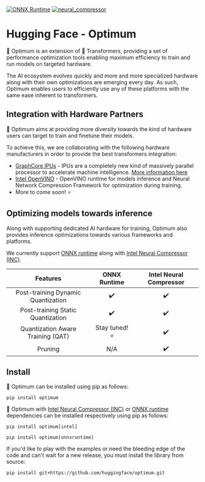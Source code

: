 [![ONNX Runtime](https://github.com/huggingface/optimum/actions/workflows/test_onnxruntime.yml/badge.svg)](https://github.com/huggingface/optimum/actions/workflows/test_onnxruntime.yml)
[![neural_compressor](https://github.com/huggingface/optimum/actions/workflows/test_intel.yml/badge.svg)](https://github.com/huggingface/optimum/actions/workflows/test_intel.yml)

# Hugging Face - Optimum

🤗 Optimum is an extension of 🤗 Transformers, providing a set of performance optimization tools enabling maximum efficiency to train and run models on targeted hardware.

The AI ecosystem evolves quickly and more and more specialized hardware along with their own optimizations are emerging every day.
As such, Optimum enables users to efficiently use any of these platforms with the same ease inherent to transformers.


## Integration with Hardware Partners

🤗 Optimum aims at providing more diversity towards the kind of hardware users can target to train and finetune their models.

To achieve this, we are collaborating with the following hardware manufacturers in order to provide the best transformers integration:
- [GraphCore IPUs](https://github.com/huggingface/optimum-graphcore) - IPUs are a completely new kind of massively parallel processor to accelerate machine intelligence. [More information here](https://www.graphcore.ai/products/ipu)
- [Intel OpenVINO](https://github.com/dkurt/optimum-openvino) - OpenVINO runtime for models inference and Neural Network Compression Framework for optimization during training.
- More to come soon! :star:

## Optimizing models towards inference

Along with supporting dedicated AI hardware for training, Optimum also provides inference optimizations towards various frameworks and
platforms.


We currently support [ONNX runtime](https://github.com/microsoft/onnxruntime) along with [Intel Neural Compressor (INC)](https://github.com/intel/neural-compressor).

| Features                           | ONNX Runtime          | Intel Neural Compressor |
|:----------------------------------:|:---------------------:|:-----------------------:|
| Post-training Dynamic Quantization |  :heavy_check_mark:   |    :heavy_check_mark:   |
| Post-training Static Quantization  |  :heavy_check_mark:   |    :heavy_check_mark:   |
| Quantization Aware Training (QAT)  |  Stay tuned! :star:   |    :heavy_check_mark:   |
| Pruning                            |        N/A            |    :heavy_check_mark:   |


## Install

🤗 Optimum can be installed using pip as follows:

`pip install optimum`

🤗 Optimum with [Intel Neural Compressor (INC)](https://github.com/intel/neural-compressor) or [ONNX runtime](https://github.com/microsoft/onnxruntime) dependencies can be installed respectively using pip as follows:

`pip install optimum[intel]`

`pip install optimum[onnxruntime]`

If you'd like to play with the examples or need the bleeding edge of the code and can't wait for a new release, you must install the library from source:

`pip install git+https://github.com/huggingface/optimum.git`
